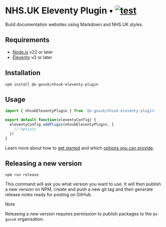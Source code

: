 # NHS.UK Eleventy Plugin • [![test](https://github.com/x-govuk/nhsuk-eleventy-plugin/actions/workflows/test.yml/badge.svg)](https://github.com/x-govuk/nhsuk-eleventy-plugin/actions/workflows/test.yml)

Build documentation websites using Markdown and NHS.UK styles.

## Requirements

- [Node.js](https://nodejs.org) v22 or later
- [Eleventy](https://www.11ty.dev) v3 or later

## Installation

`npm install @x-govuk/nhsuk-eleventy-plugin`

## Usage

```js
import { nhsukEleventyPlugin } from '@x-govuk/nhsuk-eleventy-plugin'

export default function(eleventyConfig) {
  eleventyConfig.addPlugin(nhsukEleventyPlugin, {
    // Options
  })
}
```

Learn more about how to [get started](https://x-govuk.github.io/nhsuk-eleventy-plugin/get-started/) and which [options you can provide](https://x-govuk.github.io/nhsuk-eleventy-plugin/get-started/options/).

## Releasing a new version

`npm run release`

This command will ask you what version you want to use. It will then publish a new version on NPM, create and push a new git tag and then generate release notes ready for posting on GitHub.

> [!NOTE]
> Releasing a new version requires permission to publish packages to the `@x-govuk` organisation.
